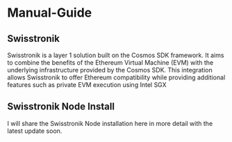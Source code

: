 # Manual-Guide
## Swisstronik
Swisstronik is a layer 1 solution built on the Cosmos SDK framework. It aims to combine the benefits of the Ethereum Virtual Machine (EVM) with the underlying infrastructure provided by the Cosmos SDK. This integration allows Swisstronik to offer Ethereum compatibility while providing additional features such as private EVM execution using Intel SGX

## Swisstronik Node Install
I will share the Swisstronik Node installation here in more detail with the latest update soon.
